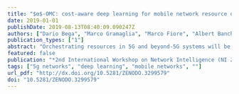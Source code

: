```yaml
---
title: "$α$-OMC: cost-aware deep learning for mobile network resource orchestration"
date: 2019-01-01
publishDate: 2019-08-13T08:40:09.090247Z
authors: ["Dario Bega", "Marco Gramaglia", "Marco Fiore", "Albert Banchs", "Xavier Costa-Perez"]
publication_types: ["1"]
abstract: "Orchestrating resources in 5G and beyond-5G systems will be substantially more complex than it used to be in previous generations of mobile networks. In order to take full advantage of the unprecedented possibilities for dynamic reconfiguration offered by network softwarization and virtualization technologies, operators have to embed intelligence in network resource orchestrators. We advocate that the automated, data-driven decisions taken by orchestrators must be guided by considerations on the cost that such decisions involve for the operator. We show that such a strategy can be implemented via a deep learning architecture that forecasts capacity rather than plain traffic, thanks to a novel loss function named alfa-OMC. We investigate the convergence properties of alfa-OMC, and provide preliminary results on the performance of the learning process in case studies with real-world mobile network traffic."
featured: false
publication: "*2nd International Workshop on Network Intelligence (NI 2019): Machine Learning for Networking*"
tags: ["5g networks", "deep learning", "mobile networks", ""]
url_pdf: "http://dx.doi.org/10.5281/ZENODO.3299579"
doi: "10.5281/ZENODO.3299579"
---
```


